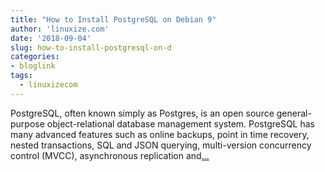 ```yaml
---
title: "How to Install PostgreSQL on Debian 9"
author: 'linuxize.com'
date: '2018-09-04'
slug: how-to-install-postgresql-on-d
categories:
- bloglink
tags:
  - linuxizecom
---
```


PostgreSQL, often known simply as Postgres, is an open source general-purpose object-relational database management system. PostgreSQL has many advanced features such as online backups, point in time recovery, nested transactions, SQL and JSON querying, multi-version concurrency control (MVCC), asynchronous replication and[... <i class="fas fa-external-link-alt"></i>](https://linuxize.com/post/how-to-install-postgresql-on-debian-9/)

